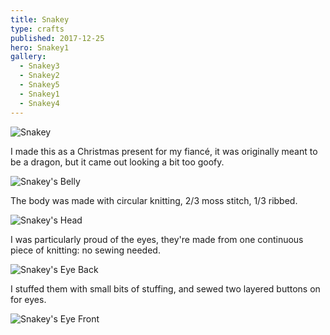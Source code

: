 ```yaml
---
title: Snakey
type: crafts
published: 2017-12-25
hero: Snakey1
gallery:
  - Snakey3
  - Snakey2
  - Snakey5
  - Snakey1
  - Snakey4
---
```


![Snakey](Snakey1)

I made this as a Christmas present for my fiancé, it was originally meant to be a dragon, but it came out looking a bit too goofy.

![Snakey's Belly](Snakey2)

The body was made with circular knitting, 2/3 moss stitch, 1/3 ribbed.

![Snakey's Head](Snakey3)

I was particularly proud of the eyes, they're made from one continuous piece of knitting: no sewing needed.

![Snakey's Eye Back](Snakey4)

I stuffed them with small bits of stuffing, and sewed two layered buttons on for eyes.

![Snakey's Eye Front](Snakey5)
